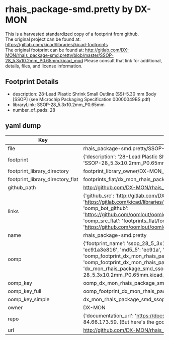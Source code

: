 # rhais_package-smd.pretty by DX-MON  
This is a harvested standardized copy of a footprint from github.  
The original project can be found at:  
https://gitlab.com/kicad/libraries/kicad-footprints  
The original footprint can be found at:
http://gitlab.com/DX-MON/rhais_package-smd.pretty/blob/master/SSOP-28_5.3x10.2mm_P0.65mm.kicad_mod
Please consult that link for additional, details, files, and license information.  
## Footprint Details
* description: 28-Lead Plastic Shrink Small Outline (SS)-5.30 mm Body [SSOP] (see Microchip Packaging Specification 00000049BS.pdf)  
* libraryLink: SSOP-28_5.3x10.2mm_P0.65mm  
* number_of_pads: 28  
## yaml dump  
| Key | Value |  
| --- | --- |  
| file | rhais_package-smd.pretty/SSOP-28_5.3x10.2mm_P0.65mm.kicad_mod |  
| footprint | {'description': '28-Lead Plastic Shrink Small Outline (SS)-5.30 mm Body [SSOP] (see Microchip Packaging Specification 00000049BS.pdf)', 'libraryLink': 'SSOP-28_5.3x10.2mm_P0.65mm', 'number_of_pads': 28} |  
| footprint_library_directory | footprint_library_owner/DX-MON_rhais_package-smd.pretty |  
| footprint_library_directory_flat | footprints_flat/dx_mon_rhais_package_smd_ssop_28_5_3x10_2mm_p0_65mm/working |  
| github_path | http://github.com/DX-MON/rhais_package-smd.pretty/blob/master/SSOP-28_5.3x10.2mm_P0.65mm.kicad_mod |  
| links | {'github_src': 'http://gitlab.com/DX-MON/rhais_package-smd.pretty/blob/master/SSOP-28_5.3x10.2mm_P0.65mm.kicad_mod', 'github_src_repo': 'https://gitlab.com/kicad/libraries/kicad-footprints', 'oomp_bot': 'footprints/dx_mon_rhais_package_smd_ssop_28_5_3x10_2mm_p0_65mm/working', 'oomp_bot_github': 'https://github.com/oomlout/oomlout_oomp_footprint_bot/tree/main/footprints/dx_mon_rhais_package_smd_ssop_28_5_3x10_2mm_p0_65mm/working', 'oomp_src_flat': 'footprints_flat/footprints_flat/dx_mon_rhais_package_smd_ssop_28_5_3x10_2mm_p0_65mm/working', 'oomp_src_flat_github': 'https://github.com/oomlout/oomlout_oomp_footprint_src/tree/main/footprints_flat/dx_mon_rhais_package_smd_ssop_28_5_3x10_2mm_p0_65mm/working'} |  
| name | rhais_package-smd.pretty |  
| oomp | {'footprint_name': 'ssop_28_5_3x10_2mm_p0_65mm', 'library_name': 'rhais_package_smd', 'md5': 'ec91a3e81628f5892d2ab552c86547f4', 'md5_10': 'ec91a3e816', 'md5_5': 'ec91a', 'md5_6': 'ec91a3', 'oomp_key': 'oomp_dx_mon_rhais_package_smd_ssop_28_5_3x10_2mm_p0_65mm', 'oomp_key_extra': 'oomp_footprint_dx_mon_rhais_package_smd_ssop_28_5_3x10_2mm_p0_65mm', 'oomp_key_full': 'oomp_footprint_dx_mon_rhais_package_smd_ssop_28_5_3x10_2mm_p0_65mm_ec91a3', 'oomp_key_simple': 'dx_mon_rhais_package_smd_ssop_28_5_3x10_2mm_p0_65mm', 'original_filename': 'rhais_package-smd.pretty/SSOP-28_5.3x10.2mm_P0.65mm.kicad_mod', 'owner_name': 'dx_mon'} |  
| oomp_key | oomp_dx_mon_rhais_package_smd_ssop_28_5_3x10_2mm_p0_65mm |  
| oomp_key_full | oomp_footprint_dx_mon_rhais_package_smd_ssop_28_5_3x10_2mm_p0_65mm |  
| oomp_key_simple | dx_mon_rhais_package_smd_ssop_28_5_3x10_2mm_p0_65mm |  
| owner | DX-MON |  
| repo | {'documentation_url': 'https://docs.github.com/rest/overview/resources-in-the-rest-api#rate-limiting', 'message': "API rate limit exceeded for 84.66.173.59. (But here's the good news: Authenticated requests get a higher rate limit. Check out the documentation for more details.)"} |  
| url | http://github.com/DX-MON/rhais_package-smd.pretty |  

